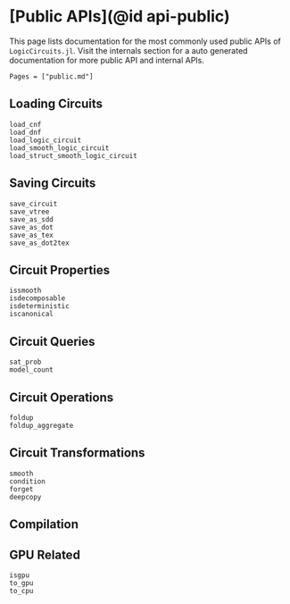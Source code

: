# [Public APIs](@id api-public)

This page lists documentation for the most commonly used public APIs of `LogicCircuits.jl`. Visit the internals section for a auto generated documentation for more public API and internal APIs.

```@contents
Pages = ["public.md"]
```

## Loading Circuits

```@docs
load_cnf
load_dnf
load_logic_circuit
load_smooth_logic_circuit
load_struct_smooth_logic_circuit
```

## Saving Circuits

```@docs
save_circuit
save_vtree
save_as_sdd
save_as_dot
save_as_tex
save_as_dot2tex
```

## Circuit Properties

```@docs
issmooth
isdecomposable
isdeterministic
iscanonical
```

## Circuit Queries

```@docs
sat_prob
model_count
```

## Circuit Operations

```@docs
foldup
foldup_aggregate
```

## Circuit Transformations

```@docs
smooth
condition
forget
deepcopy
```


## Compilation


## GPU Related

```@docs
isgpu
to_gpu
to_cpu
```
